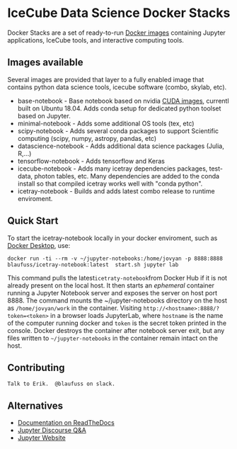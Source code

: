 # IceCube Data Science Docker Stacks

Docker Stacks are a set of ready-to-run [Docker images](https://hub.docker.com/u/blaufuss) containing Jupyter applications, IceCube tools, and interactive computing tools.


## Images available

Several images are provided that layer to a fully enabled image that contains python data science tools, icecube software (combo, skylab, etc).

* base-notebook - Base notebook based on nvidia [CUDA images](https://hub.docker.com/r/nvidia/cuda), currentl built on Ubuntu 18.04.  Adds conda setup for dedicated python toolset based on Jupyter. 
* minimal-notebook - Adds some additional OS tools (tex, etc) 
* scipy-notebook - Adds several conda packages to support Scientific computing (scipy, numpy, astropy, pandas, etc)
* datascience-notebook - Adds additional data science packages (Julia, R,...)
* tensorflow-notebook - Adds tensorflow and Keras
* icecube-notebook - Adds many icetray dependencies packages, test-data, photon tables, etc.  Many dependencies are added to the conda install so that compiled icetray works well with "conda python".
* icetray-notebook - Builds and adds latest combo release to runtime enviroment.

## Quick Start
To start the icetray-notebook locally in your docker enviroment, such as  [Docker Desktop](https://www.docker.com/products/docker-desktop), use:

    docker run -ti --rm -v ~/jupyter-notebooks:/home/jovyan -p 8888:8888 blaufuss/icetray-notebook:latest  start.sh jupyter lab

This command pulls the latest`icetraty-notebook`from Docker Hub if it is not already present on the local host. It then starts an *ephemeral* container running a Jupyter Notebook server and exposes the server on host port 8888. The command mounts the ~/jupyter-notebooks directory on the host as `/home/jovyan/work` in the container.  Visiting `http://<hostname>:8888/?token=<token>` in a browser loads JupyterLab, where `hostname` is the name of the computer running docker and `token` is the secret token printed in the console. Docker destroys the container after notebook server exit, but any files written to `~/jupyter-notebooks` in the container remain intact on the host.

## Contributing

    Talk to Erik.  @blaufuss on slack.

## Alternatives

* [Documentation on ReadTheDocs](http://jupyter-docker-stacks.readthedocs.io/)
* [Jupyter Discourse Q&A](https://discourse.jupyter.org/c/questions)
* [Jupyter Website](https://jupyter.org)
